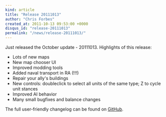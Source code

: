 ```yaml
---
kind: article
title: "Release 20111013"
author: "Chris Forbes"
created_at: 2011-10-13 09:53:00 +0000
disqus_id: "release-20111013"
permalink: "/news/release-20111013/"
---
```


Just released the October update - 20111013. Highlights of this release:

* Lots of new maps
* New map chooser UI
* Improved modding tools
* Added naval transport in RA (!!!)
* Repair your ally's buildings
* New controls: doubleclick to select all units of the same type; Z to cycle unit stances
* Improved AI behavior
* Many small bugfixes and balance changes

The full user-friendly changelog can be found on [GitHub](https://github.com/OpenRA/OpenRA/blob/release-20111013/CHANGELOG).